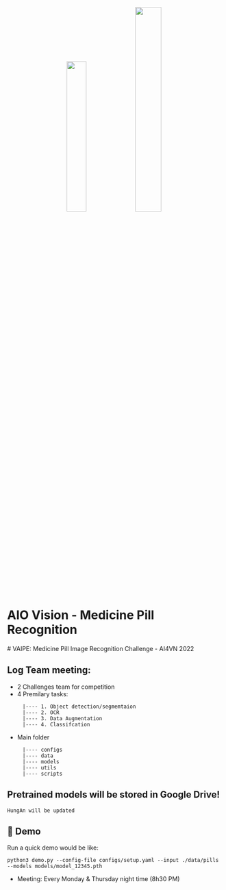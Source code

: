 <div align="center">
<img src="https://vcdn-vnexpress.vnecdn.net/2022/07/05/nhan-dang-thuoc-3644-165585973-3102-9866-1657005587.jpg" width="30%">
<img src="https://i.ytimg.com/vi/p-Nn0RgwudE/mqdefault.jpg" width="35%">

</div>
<h1>AIO Vision - Medicine Pill Recognition</h1>
#
VAIPE: Medicine Pill Image Recognition Challenge - AI4VN 2022


## Log Team meeting:
+ 2 Challenges team for competition
+ 4 Premilary tasks: 
```
     |---- 1. Object detection/segmemtaion 
     |---- 2. OCR
     |---- 3. Data Augmentation
     |---- 4. Classifcation
```


+ Main folder

```  
     |---- configs
     |---- data
     |---- models
     |---- utils
     |---- scripts
```
## Pretrained models will be stored in Google Drive!
```
HungAn will be updated
```

## 🥰 Demo
Run a quick demo would be like:

```
python3 demo.py --config-file configs/setup.yaml --input ./data/pills --models models/model_12345.pth
```


+ Meeting: Every Monday & Thursday night time (8h30 PM)



